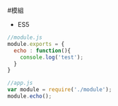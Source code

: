 #模組
- ES5

```javascript
//module.js
module.exports = {
  echo : function(){
    console.log('test');
  }
}

//app.js
var module = require('./module');
module.echo();

```